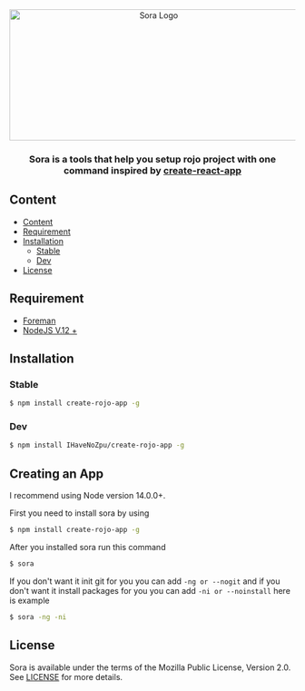 <div align="center">
  <img src="https://github.com/IHaveNoZpu/create-rojo-app/blob/main/images/sora-logo.png" alt="Sora Logo" width="510" height="231"/>
  <h3>Sora is a tools that help you setup rojo project with one command inspired by <a href="https://github.com/facebook/create-react-app">create-react-app</a></h3>
</div>

## Content
- [Content](#content)
- [Requirement](#requirement)
- [Installation](#installation)
  - [Stable](#stable)
  - [Dev](#dev)
- [License](#license)

## Requirement
- [Foreman](https://github.com/roblox/foreman)
- [NodeJS V.12 +](https://github.com/nodejs/node)

## Installation
### Stable
```sh
$ npm install create-rojo-app -g
```
### Dev
```sh
$ npm install IHaveNoZpu/create-rojo-app -g
```
## Creating an App
I recommend using Node version 14.0.0+.

First you need to install sora by using
```sh
$ npm install create-rojo-app -g
```

After you installed sora run this command
```sh
$ sora
```
If you don't want it init git for you you can add `-ng or --nogit` and if you don't want it install packages for you you can add `-ni or --noinstall` here is example
```sh
$ sora -ng -ni
```

## License
Sora is available under the terms of the Mozilla Public License, Version 2.0. See [LICENSE](https://github.com/IHaveNoZpu/sora/blob/main/LICENSE) for more details.
